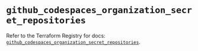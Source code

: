 # `github_codespaces_organization_secret_repositories`

Refer to the Terraform Registry for docs: [`github_codespaces_organization_secret_repositories`](https://registry.terraform.io/providers/integrations/github/6.2.0/docs/resources/codespaces_organization_secret_repositories).
